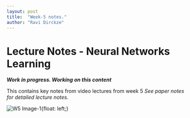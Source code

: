 ```yaml
---
layout: post
title:  "Week-5 notes."
author: "Ravi Dirckze"
---
```


# Lecture Notes - Neural Networks Learning

_**Work in progress. Working on this content**_ 

This contains key notes from video lectures from week 5 *See paper notes for detailed lecture notes.*

![W5 Image-1](https://radirckze.github.io/ML-Stanford-SelfLearning/assets/W5_Image1.png){float: left;}


